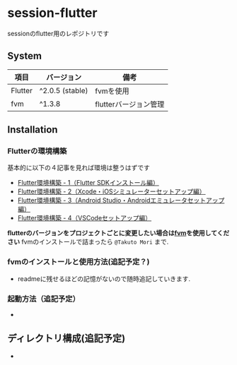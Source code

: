 # session-flutter
sessionのflutter用のレポジトリです

## System
| 項目 | バージョン | 備考 |
| --- | --- | --- |
| Flutter | ^2.0.5 (stable) | fvmを使用 |
| fvm | ^1.3.8 | flutterバージョン管理 |

## Installation
### Flutterの環境構築
基本的に以下の４記事を見れば環境は整うはずです
- [Flutter環境構築 - 1（Flutter SDKインストール編）](https://qiita.com/00__/items/359fcdfb8aa092e9a44e)
- [Flutter環境構築 - 2（Xcode・iOSシミュレーターセットアップ編）](https://qiita.com/00__/items/d64455cb7d0e7dd223a5)
- [Flutter環境構築 - 3（Android Studio・Androidエミュレータセットアップ編）](https://qiita.com/00__/items/94e8e2f85bd1803feddd)
- [Flutter環境構築 - 4（VSCodeセットアップ編）](https://qiita.com/00__/items/1cf6f3d43beb97698592)

**flutterのバージョンをプロジェクトごとに変更したい場合は[fvm](https://github.com/leoafarias/fvm)を使用してください**
fvmのインストールで詰まったら `@Takuto Mori` まで.

### fvmのインストールと使用方法(追記予定？)
- readmeに残せるほどの記憶がないので随時追記していきます.

### 起動方法（追記予定）
- 

## ディレクトリ構成(追記予定)
- 